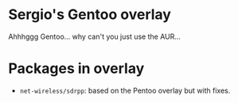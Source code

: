 # Sergio's Gentoo overlay

Ahhhggg Gentoo... why can't you just use the AUR...

# Packages in overlay

- `net-wireless/sdrpp`: based on the Pentoo overlay but with fixes.
